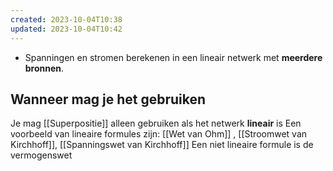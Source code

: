 ```yaml
---
created: 2023-10-04T10:38
updated: 2023-10-04T10:42
---
```

- Spanningen en stromen berekenen in een lineair netwerk met **meerdere bronnen**. 

## Wanneer mag je het gebruiken
Je mag [[Superpositie]] alleen gebruiken als het netwerk **lineair** is
Een voorbeeld van lineaire formules zijn:
[[Wet van Ohm]] , [[Stroomwet van Kirchhoff]], [[Spanningswet van Kirchhoff]]
Een niet lineaire formule is de vermogenswet

